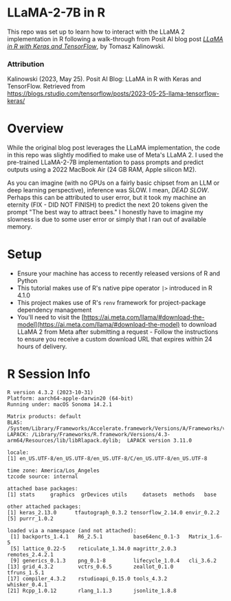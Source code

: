 # LLaMA-2-7B in R
This repo was set up to learn how to interact with the LLaMA 2 implementation in R following a walk-through from Posit AI blog post [_LLaMA in R with Keras and TensorFlow_](https://blogs.rstudio.com/ai/posts/2023-05-25-llama-tensorflow-keras/), by Tomasz Kalinowski.

### Attribution
Kalinowski (2023, May 25). Posit AI Blog: LLaMA in R with Keras and TensorFlow. Retrieved from https://blogs.rstudio.com/tensorflow/posts/2023-05-25-llama-tensorflow-keras/

# Overview
While the original blog post leverages the LLaMA implementation, the code in this repo was slightly modified to make use of Meta's LLaMA 2. I used the pre-trained LLaMA-2-7B implementation to pass prompts and predict outputs using a 2022 MacBook Air (24 GB RAM, Apple silicon M2).

As you can imagine (with no GPUs on a fairly basic chipset from an LLM or deep learning perspective), inference was SLOW. I mean, _DEAD SLOW_. Perhaps this can be attributed to user error, but it took my machine an eternity (FIX - DID NOT FINISH) to predict the next 20 tokens given the prompt "The best way to attract bees." I honestly have to imagine my slowness is due to some user error or simply that I ran out of available memory.

# Setup
- Ensure your machine has access to recently released versions of R and Python
- This tutorial makes use of R's native pipe operator `|>` introduced in R 4.1.0
- This project makes use of R's `renv` framework for project-package dependency management
- You'll need to visit the [https://ai.meta.com/llama/#download-the-model](https://ai.meta.com/llama/#download-the-model) to download LLaMA 2 from Meta after submitting a request - Follow the instructions to ensure you receive a custom download URL that expires within 24 hours of delivery.

# R Session Info
```{r}
R version 4.3.2 (2023-10-31)
Platform: aarch64-apple-darwin20 (64-bit)
Running under: macOS Sonoma 14.2.1

Matrix products: default
BLAS:   /System/Library/Frameworks/Accelerate.framework/Versions/A/Frameworks/vecLib.framework/Versions/A/libBLAS.dylib 
LAPACK: /Library/Frameworks/R.framework/Versions/4.3-arm64/Resources/lib/libRlapack.dylib;  LAPACK version 3.11.0

locale:
[1] en_US.UTF-8/en_US.UTF-8/en_US.UTF-8/C/en_US.UTF-8/en_US.UTF-8

time zone: America/Los_Angeles
tzcode source: internal

attached base packages:
[1] stats     graphics  grDevices utils     datasets  methods   base     

other attached packages:
[1] keras_2.13.0      tfautograph_0.3.2 tensorflow_2.14.0 envir_0.2.2      
[5] purrr_1.0.2      

loaded via a namespace (and not attached):
 [1] backports_1.4.1   R6_2.5.1          base64enc_0.1-3   Matrix_1.6-5     
 [5] lattice_0.22-5    reticulate_1.34.0 magrittr_2.0.3    remotes_2.4.2.1  
 [9] generics_0.1.3    png_0.1-8         lifecycle_1.0.4   cli_3.6.2        
[13] grid_4.3.2        vctrs_0.6.5       zeallot_0.1.0     tfruns_1.5.1     
[17] compiler_4.3.2    rstudioapi_0.15.0 tools_4.3.2       whisker_0.4.1    
[21] Rcpp_1.0.12       rlang_1.1.3       jsonlite_1.8.8   
```
